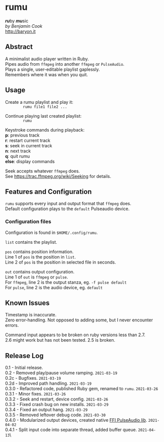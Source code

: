 # rumu

***ru***by ***mu***sic\
*by Benjamin Cook*\
<http://baryon.it>

## Abstract

A minimalist audio player written in Ruby.\
Pipes audio from `ffmpeg` into another `ffmpeg` or `PulseAudio`.\
Plays a single, user-editable playlist gaplessly.\
Remembers where it was when you quit.

## Usage
Create a rumu playlist and play it:\
`        rumu file1 file2 ...`
	
Continue playing last created playlist:\
`        rumu`

Keystroke commands during playback:\
**p**: previous track\
**r**: restart current track\
**s**: seek in current track\
**n**: next track\
**q**: quit rumu\
**else**: display commands

Seek accepts whatever `ffmpeg` does.\
See <https://trac.ffmpeg.org/wiki/Seeking> for details.

## Features and Configuration

`rumu` supports every input and output format that `ffmpeg` does.\
Default configuration plays to the `default` Pulseaudio device.

### Configuration files

Configuration is found in `$HOME/.config/rumu`.

`list` contains the playlist.

`pos` contains position information.\
Line 1 of `pos` is the position in `list`.\
Line 2 of `pos` is the position in selected file in seconds.

`out` contains output configuration.\
Line 1 of `out` is `ffmpeg` or `pulse`.\
For `ffmpeg`, line 2 is the output stanza, eg. `-f pulse default`\
For `pulse`, line 2 is the audio device, eg. `default`

## Known Issues
Timestamp is inaccurate.\
Zero error-handling. Not opposed to adding some, but I never encounter errors.

Command input appears to be broken on ruby versions less than 2.7.\
2.6 might work but has not been tested. 2.5 is broken.

## Release Log
0.1 - Initial release.\
0.2 - Removed play/pause volume ramping. `2021-03-19`\
0.2c - Bugfixes. `2021-03-19`\
0.2d - Improved path handling. `2021-03-19`\
0.3.0 - Refactored code, published Ruby gem, renamed to `rumu`. `2021-03-26`\
0.3.1 - Minor fixes. `2021-03-26`\
0.3.2 - Seek and restart, device config. `2021-03-26`\
0.3.3 - Fixed crash bug on new installs. `2021-03-29`\
0.3.4 - Fixed an output hang. `2021-03-29`\
0.3.5 - Removed leftover debug code. `2021-03-30`\
0.4.0 - Modularized output devices, created native [FFI PulseAudio lib](https://github.com/Canar/pulseaudio_simple_ffi). `2021-04-02`\
0.4.1 - Split input code into separate thread, added buffer queue. `2021-04-13`\
